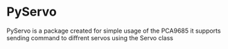 PyServo
=======

PyServo is a package created for simple usage of the PCA9685
it supports sending command to diffrent servos using the Servo class

